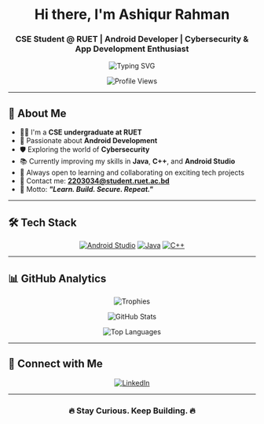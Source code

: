 <h1 align="center">Hi there, I'm Ashiqur Rahman</h1>
<h3 align="center">CSE Student @ RUET | Android Developer | Cybersecurity & App Development Enthusiast</h3>

<p align="center">
  <img src="https://readme-typing-svg.herokuapp.com?font=Fira+Code&size=24&pause=1000&color=00FFD1&center=true&vCenter=true&width=1000&lines=CSE+Student+at+RUET+%7C+Android+Developer;Exploring+Cybersecurity+%7C+Crafting+Mobile+Apps+🚀" alt="Typing SVG" />
</p>

<p align="center">
  <img src="https://komarev.com/ghpvc/?username=ashiqur-r-rahman&label=Profile%20Views&color=00FFD1&style=flat-square" alt="Profile Views" />
</p>

---

## 🧠 About Me

- 👨‍💻 I'm a **CSE undergraduate at RUET**
- 📱 Passionate about **Android Development**
- 🛡️ Exploring the world of **Cybersecurity**
- 📚 Currently improving my skills in **Java**, **C++**, and **Android Studio**
- 🤝 Always open to learning and collaborating on exciting tech projects
- 📩 Contact me: **2203034@student.ruet.ac.bd**
- 💬 Motto: _**"Learn. Build. Secure. Repeat."**_

---

## 🛠️ Tech Stack

<p align="center">
  <a href="https://developer.android.com" target="_blank"><img src="https://img.shields.io/badge/Android%20Studio-000000?style=for-the-badge&logo=androidstudio&logoColor=3DDC84" alt="Android Studio"/></a>
  <a href="https://www.java.com/" target="_blank"><img src="https://img.shields.io/badge/Java-000000?style=for-the-badge&logo=java&logoColor=007396" alt="Java"/></a>
  <a href="https://cplusplus.com/" target="_blank"><img src="https://img.shields.io/badge/C++-000000?style=for-the-badge&logo=c%2B%2B&logoColor=00599C" alt="C++"/></a>
</p>

---

## 📊 GitHub Analytics

<p align="center">
  <img src="https://github-profile-trophy.vercel.app/?username=ashiqur-r-rahman&theme=algolia&margin-w=15&margin-h=15&no-frame=true" alt="Trophies" />
</p>

<p align="center">
  <img src="https://github-readme-stats.vercel.app/api?username=ashiqur-r-rahman&show_icons=true&theme=algolia&hide_border=true&icon_color=00FFD1&title_color=00FFD1&text_color=FFFFFF&bg_color=000000" alt="GitHub Stats" />
</p>

<p align="center">
  <img src="https://github-readme-stats.vercel.app/api/top-langs/?username=ashiqur-r-rahman&layout=compact&theme=algolia&hide_border=true&bg_color=000000" alt="Top Languages" />
</p>

---

## 🔗 Connect with Me

<p align="center">
  <a href="https://www.linkedin.com/in/ashiqur-rahman-b203a0297/" target="_blank"><img src="https://img.shields.io/badge/LinkedIn-000000?style=for-the-badge&logo=linkedin&logoColor=0A66C2" alt="LinkedIn"/></a>
</p>

---

<h3 align="center">🔥 Stay Curious. Keep Building. 🔥</h3>
